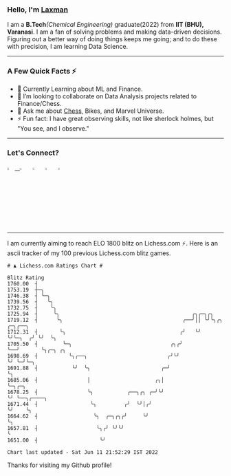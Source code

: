   ### Hello, I'm [Laxman](https://laxman-lakhan.github.io)

I am a **B.Tech**_(Chemical Engineering)_ graduate(2022) from **IIT (BHU), Varanasi**. I am a fan of solving problems and making data-driven decisions. Figuring out a better way of doing things keeps me going; and to do these with precision, I am learning Data Science. 

---

### A Few Quick Facts ⚡️

- 🧐 Currently Learning about ML and Finance.
- 👯 I’m looking to collaborate on Data Analysis projects related to Finance/Chess.
- 💬 Ask me about [Chess](https://lichess.org/@/YourKingIsInDanger), Bikes, and Marvel Universe.
- ⚡️ Fun fact: I have great observing skills, not like sherlock holmes, but "You see, and I observe."

---

### Let's Connect?

<a href="mailto:laxmansingh.lakhan@gmail.com"> <img src="https://img.icons8.com/fluent/48/000000/gmail.png" width="3.5%"/> &nbsp;
[<img src="https://img.icons8.com/color/48/000000/linkedin.png" width="3.5%"/>](https://www.linkedin.com/in/laxman-lakhan/)  &nbsp;
[<img src="https://img.icons8.com/fluent/48/000000/facebook-new.png" width="3.5%"/>](https://www.facebook.com/s.laxmanlakhan/)  &nbsp;
[<img src="https://img.icons8.com/fluent/48/000000/instagram-new.png" width="3.5%"/>](https://www.instagram.com/laxman.lakhan/)  &nbsp;
[<img src="https://img.icons8.com/color/48/000000/twitter.png" width="3.5%"/>](https://twitter.com/laxman__lakhan)  &nbsp;

 ---
  
I am currently aiming to reach ELO 1800 blitz on Lichess.com ⚡. Here is an ascii tracker of my 100 previous Lichess.com blitz games.

  ```
  # ♟︎ Lichess.com Ratings Chart #
  
  Blitz Rating
 1760.00  ┤
 1753.19  ┼─╮
 1746.38  ┤ ╰─╮
 1739.56  ┤   ╰╮
 1732.75  ┤    ╰╮
 1725.94  ┤     ╰╮                                           ╭╮╭─╮╭╮
 1719.12  ┤      ╰╮                                       ╭──╯││ ╰╯╰╮╭╮     ╭─╮╭──╮
 1712.31  ┤       ╰╮                                     ╭╯   ╰╯    ╰╯╰─╮  ╭╯ ╰╯  ╰╮
 1705.50  ┤        ╰─╮                                ╭╮╭╯              ╰──╯       ╰╮╭─╮ ╭╮
 1698.69  ┤          ╰╮╭──╮                          ╭╯╰╯                           ╰╯ ╰─╯╰─╮
 1691.88  ┤           ╰╯  ╰╮                       ╭─╯                                      ╰╮
 1685.06  ┤                │                     ╭╮│                                         ╰─╮╭─╮
 1678.25  ┤                ╰╮           ╭──╮╭╮ ╭─╯╰╯                                           ╰╯ ╰──╮╭────╮
 1671.44  ┤                 ╰╮         ╭╯  ╰╯│╭╯                                                     ╰╯    ╰╮
 1664.62  ┤                  ╰╮  ╭─╮╭╮╭╯     ╰╯                                                             ╰╮
 1657.81  ┤                   ╰╮╭╯ ╰╯╰╯                                                                      ╰
 1651.00  ┤                    ╰╯

Chart last updated - Sat Jun 11 21:52:29 IST 2022  
  ```
  
  
Thanks for visiting my Github profile!
